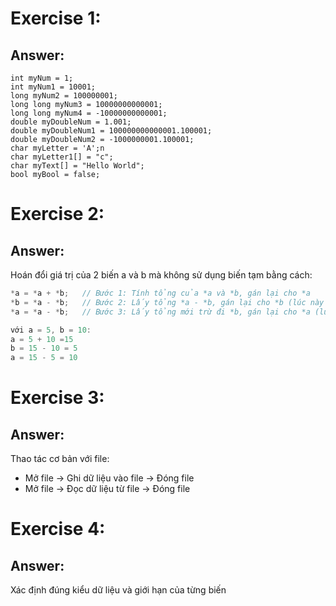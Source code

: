 # Exercise 1: 
## Answer: 
    int myNum = 1;
    int myNum1 = 10001;
    long myNum2 = 100000001;
    long long myNum3 = 10000000000001;
    long long myNum4 = -10000000000001;
    double myDoubleNum = 1.001;
    double myDoubleNum1 = 100000000000001.100001;
    double myDoubleNum2 = -1000000001.100001;
    char myLetter = 'A';n
    char myLetter1[] = "c";
    char myText[] = "Hello World";
    bool myBool = false;
    
# Exercise 2: 
## Answer: 
Hoán đổi giá trị của 2 biến a và b mà không sử dụng biến tạm bằng cách: 
```c
*a = *a + *b;   // Bước 1: Tính tổng của *a và *b, gán lại cho *a
*b = *a - *b;   // Bước 2: Lấy tổng *a - *b, gán lại cho *b (lúc này *b có giá trị ban đầu của *a)
*a = *a - *b;   // Bước 3: Lấy tổng mới trừ đi *b, gán lại cho *a (lúc này *a có giá trị ban đầu của *b)

với a = 5, b = 10:
a = 5 + 10 =15
b = 15 - 10 = 5
a = 15 - 5 = 10
```

# Exercise 3: 
## Answer:
Thao tác cơ bản với file:
- Mở file -> Ghi dữ liệu vào file -> Đóng file
- Mở file -> Đọc dữ liệu từ file -> Đóng file

# Exercise 4: 
## Answer:
Xác định đúng kiểu dữ liệu và giới hạn của từng biến
